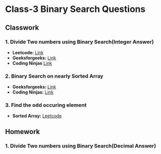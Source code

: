 # Class-3 Binary Search Questions
## Classwork

### 1. Divide Two numbers using Binary Search(Integer Answer)
- **Leetcode:** [Link](https://leetcode.com/problems/divide-two-integers/description/)
- **Geeksforgeeks:** [Link](https://practice.geeksforgeeks.org/problems/division-without-using-multiplication-division-and-mod-operator/1)
- **Coding Ninjas** [Link](https://www.codingninjas.com/studio/problems/divide-two-integers_1112617)

### 2. Binary Search on nearly Sorted Array
- **Geeksforgeeks:** [Link](https://practice.geeksforgeeks.org/problems/nearly-sorted-1587115620/1)
- **Coding Ninjas:** [Link](https://www.codingninjas.com/studio/problems/nearly-sorted_982937)

### 3. Find the odd occuring element
- **Sorted Array:** [Leetcode](https://leetcode.com/problems/single-element-in-a-sorted-array/description/)

## Homework
### 1. Divide Two numbers using Binary Search(Decimal Answer)